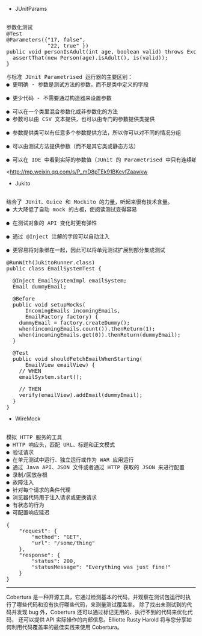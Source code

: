 + JUnitParams

<pre>

参数化测试
@Test
@Parameters({"17, false", 
             "22, true" })
public void personIsAdult(int age, boolean valid) throws Exception {
  assertThat(new Person(age).isAdult(), is(valid));
}

与标准 JUnit Parametrised 运行器的主要区别：
● 更明确 - 参数是测试方法的参数，而不是类中定义的字段

● 更少代码 - 不需要通过构造器来设置参数

● 可以在一个类里混合参数化或非参数化的方法
● 参数可以由 CSV 文本提供，也可以由专门的参数提供类提供

● 参数提供类可以有任意多个参数提供方法，所以你可以对不同的情况分组

● 可以由测试方法提供参数（而不是其它类或静态方法）

● 可以在 IDE 中看到实际的参数值（JUnit 的 Parametrised 中只有连续编号的参数）
</pre>

<<http://mp.weixin.qq.com/s/P_mD8pTEk91BKevfZaawkw>

+ Jukito

<pre>

结合了 JUnit、Guice 和 Mockito 的力量，听起来很有技术含量。
● 大大降低了自动 mock 的古板，使阅读测试变得容易

● 在测试对象的 API 变化时更有弹性

● 通过 @Inject 注解的字段可以自动注入

● 更容易将对象绑在一起，因此可以将单元测试扩展到部分集成测试

@RunWith(JukitoRunner.class)
public class EmailSystemTest {

  @Inject EmailSystemImpl emailSystem;
  Email dummyEmail;

  @Before
  public void setupMocks(
      IncomingEmails incomingEmails,
      EmailFactory factory) {
    dummyEmail = factory.createDummy();
    when(incomingEmails.count()).thenReturn(1);
    when(incomingEmails.get(0)).thenReturn(dummyEmail);
  }

  @Test
  public void shouldFetchEmailWhenStarting(
      EmailView emailView) {
    // WHEN
    emailSystem.start();

    // THEN
    verify(emailView).addEmail(dummyEmail);
  }
}
</pre>

+ WireMock

<pre>

模拟 HTTP 服务的工具
● HTTP 响应头，匹配 URL、标题和正文模式
● 验证请求
● 在单元测试中运行、独立运行或作为 WAR 应用运行
● 通过 Java API、JSON 文件或者通过 HTTP 获取的 JSON 来进行配置
● 录制/回放存根
● 故障注入
● 针对每个请求的条件代理
● 浏览器代码用于注入请求或更换请求
● 有状态的行为
● 可配置响应延迟

{
    "request": {
        "method": "GET",
        "url": "/some/thing"
    },
    "response": {
        "status": 200,
        "statusMessage": "Everything was just fine!"
    }
}
</pre>

---


Cobertura 是一种开源工具，它通过检测基本的代码，并观察在测试包运行时执行了哪些代码和没有执行哪些代码，来测量测试覆盖率。
除了找出未测试到的代码并发现 bug 外，Cobertura 还可以通过标记无用的、执行不到的代码来优化代码，
还可以提供 API 实际操作的内部信息。Elliotte Rusty Harold 将与您分享如何利用代码覆盖率的最佳实践来使用 Cobertura。



